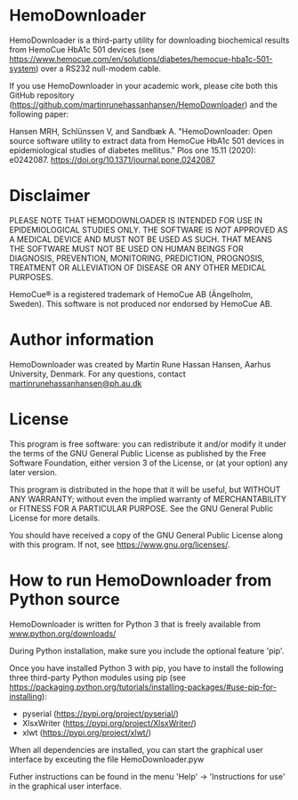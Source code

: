 # HemoDownloader
HemoDownloader is a third-party utility for downloading biochemical results from HemoCue HbA1c 501 devices (see https://www.hemocue.com/en/solutions/diabetes/hemocue-hba1c-501-system) over a RS232 null-modem cable.

If you use HemoDownloader in your academic work, please cite both this GitHub repository (https://github.com/martinrunehassanhansen/HemoDownloader) and the following paper:

Hansen MRH, Schlünssen V, and Sandbæk A. "HemoDownloader: Open source software utility to extract data from HemoCue HbA1c 501 devices in epidemiological studies of diabetes mellitus." Plos one 15.11 (2020): e0242087. https://doi.org/10.1371/journal.pone.0242087

# Disclaimer
PLEASE NOTE THAT HEMODOWNLOADER IS INTENDED FOR USE IN EPIDEMIOLOGICAL STUDIES ONLY. THE SOFTWARE IS *NOT* APPROVED AS A MEDICAL DEVICE AND MUST NOT BE USED AS SUCH. THAT MEANS THE SOFTWARE MUST NOT BE USED ON HUMAN BEINGS FOR DIAGNOSIS, PREVENTION, MONITORING, PREDICTION, PROGNOSIS, TREATMENT OR ALLEVIATION OF DISEASE OR ANY OTHER MEDICAL PURPOSES.

HemoCue® is a registered trademark of HemoCue AB (Ängelholm, Sweden). This software is not produced nor endorsed by HemoCue AB.

# Author information
HemoDownloader was created by Martin Rune Hassan Hansen, Aarhus University, Denmark. For any questions, contact martinrunehassanhansen@ph.au.dk

# License
This program is free software: you can redistribute it and/or modify it under the terms of the GNU General Public License as published by the Free Software Foundation, either version 3 of the License, or (at your option) any later version.

This program is distributed in the hope that it will be useful, but WITHOUT ANY WARRANTY; without even the implied warranty of MERCHANTABILITY or FITNESS FOR A PARTICULAR PURPOSE.  See the GNU General Public License for more details.

You should have received a copy of the GNU General Public License along with this program.  If not, see <https://www.gnu.org/licenses/>.

# How to run HemoDownloader from Python source
HemoDownloader is written for Python 3 that is freely available from www.python.org/downloads/

During Python installation, make sure you include the optional feature 'pip'.

Once you have installed Python 3 with pip, you have to install the following three third-party Python modules using pip (see https://packaging.python.org/tutorials/installing-packages/#use-pip-for-installing):
* pyserial (https://pypi.org/project/pyserial/)
* XlsxWriter (https://pypi.org/project/XlsxWriter/)
* xlwt (https://pypi.org/project/xlwt/)

When all dependencies are installed, you can start the graphical user interface by exceuting the file HemoDownloader.pyw

Futher instructions can be found in the menu 'Help' → 'Instructions for use' in the graphical user interface.
